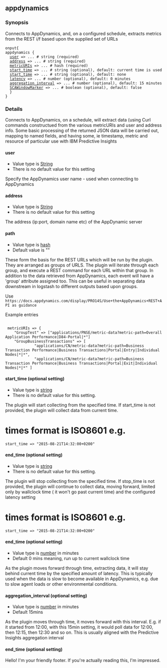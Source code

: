 <html>
<head>
<meta charset="UTF-8">
<title>Logstash for SCAPI - input appdynamics</title>
<link rel="stylesheet" href="http://logstash.net/style.css">
</head>
<body>
<div class="container">
<div class="header">

<!--main content goes here, yo!-->
<div class="content_wrapper">
<h2>appdynamics</h2>
<h3> Synopsis </h3>
Connects to AppDynamics, and, on a configured schedule, extracts metrics from the REST i/f based upon the supplied set of URLs
<pre><code>onput{
appdynamics {
  <a href="#user">user</a> => ... # string (required)
  <a href="#address">address</a> => ... # string (required)
  <a href="#metricURIs">metricURIs</a> => ... # hash (required)
  <a href="start_time">start_time</a> => ... # string (optional), default: current time is used
  <a href="end_time">start_time</a> => ... # string (optional), default: none
  <a href="latency">latency</a> => ... # number (optional), default: 0 minutes
  <a href="aggregation_interval">aggregation_interval</a> => ... # number (optional), default: 15 minutes
  <a href="SCAWindowMarker">SCAWindowMarker</a> => ... # boolean (optional), default: false
  }
}
</code></pre>
<h3> Details </h3>
Connects to AppDynamics, on a schedule, will extract data (using Curl commands constructued from the various metricURIs and user and address info.  Some basic processing of the returned JSON data will be carried out, mapping to named fields, and having some, ie timestamp, metric and resource of particular use with IBM Predictive Insights
<h4>
<a name="user">
user
</a>
</h4>
<ul>
<li> Value type is <a href="http://logstash.net/docs/1.4.2/configuration#string">String</a> </li>
<li> There is no default value for this setting </li>
</ul>
<p>Specify the AppDynamics user name - used when connecting to AppDynamics</p>
<h4>
<a name="address">
address
</a>
</h4>
<ul>
<li> Value type is <a href="http://logstash.net/docs/1.4.2/configuration#string">String</a> </li>
<li> There is no default value for this setting</li>
</ul>
<p>
The address (ip:port, domain name etc) of the AppDynamic server
</p>
<h4>
<a name="metricURIs">
path
</a>
</h4>
<ul>
<li> Value type is <a href="http://logstash.net/docs/1.4.2/configuration#hash">hash</a> </li>
<li> Default value is "" </li>
</ul>
<p>
These form the basis for the REST URLs which will be run by the plugin. They are arranged as groups of URLS. The plugin will iterate through each group, and execute a REST command for each URL within that group. In addition to the data retrieved from AppDynamics, each event will have a 'group' attribute assigned too. This can be useful in separating data downstream in logstash to different outputs based upon groups.
<p>Use
<code>https://docs.appdynamics.com/display/PRO14S/Use+the+AppDynamics+REST+API as guidance</code>
<p>Example entries</p>
<pre><code>
 metricURIs => {
    "GroupTest" => ["applications/PNSE/metric-data?metric-path=Overall Application Performance|D84-Portal|*"]
    "GroupBusinessTransactions" => [
             "applications/CN/metric-data?metric-path=Business Transaction Performance|Business Transactions|Portal|Entry|Individual Nodes|*|*",
             "applications/CN/metric-data?metric-path=Business Transaction Performance|Business Transactions|Portal|Exit|Individual Nodes|*|*" ]
</code></pre>
</p>
<h4>
<a name="start_time">
start_time (optional setting)
</a>
</h4>
<ul>
<li> Value type is <a href="http://logstash.net/docs/1.4.2/configuration#string">string</a> </li>
<li> There is no default value for this setting. </li>
</ul>
<p>
The plugin will start collecting from the specified time.  If start_time is not provided, the plugin will collect data from current time.

   # times format is  ISO8601 e.g.
<code>start_time => "2015-08-21T14:32:00+0200"</code>
</p>

<h4>
<a name="end_time">
end_time (optional setting)
</a>
</h4>
<ul>
<li> Value type is <a href="http://logstash.net/docs/1.4.2/configuration#string">string</a> </li>
<li> There is no default value for this setting. </li>
</ul>
<p>
The plugin will stop collecting from the specified time.  If stop_time is not provided, the plugin will continue to collect data, moving forward, limited only by wallclock time ( it won't go past current time) and the configured latency setting

   # times format is  ISO8601 e.g.
<code>start_time => "2015-08-21T14:32:00+0200"</code>
</p>
<h4>
<a name="latency">
end_time (optional setting)
</a>
</h4>
<ul>
<li> Value type is <a href="http://logstash.net/docs/1.4.2/configuration#number">number</a> in minutes </li>
<li> Default 0 mins meaning, run up to current wallclock time</li>
</ul>
<p>
As the plugin moves forward through time, extracting data, it will stay behind current time by the specified amount of latency. This is typically used when the data is slow to become available in AppDynamics, e.g. due to slow agent loads or other environmental conditions.
</p>

<h4>
<a name="aggregation_interval">
aggregation_interval (optional setting)
</a>
</h4>
<ul>
<li> Value type is <a href="http://logstash.net/docs/1.4.2/configuration#number">number</a> in minutes </li>
<li> Default 15mins </li>
</ul>
<p>
As the plugin moves through time, it moves forward with this interval. E.g. if it started from 12:00, with this 15min setting, it would poll data for 12:00, then 12:15, then 12:30 and so on. This is usually aligned with the Predictive Insights aggregation interval
</p>
<h4>
<a name="SCAWindowMarker">
end_time (optional setting)
</a>
</h4>

</div>
<!--closes main container div-->
<div class="clear">
</div>
<div class="footer">
<p>
Hello! I'm your friendly footer. If you're actually reading this, I'm impressed.
</p>
</div>
<noscript>
<div style="display:inline;">
<img height="1" width="1" style="border-style:none;" alt="" src="//googleads.g.doubleclick.net/pagead/viewthroughconversion/985891458/?value=0&amp;guid=ON&amp;script=0"/>
</div>
</noscript>
<script src="/js/patch.js?1.4.2"></script>
</body>
</html>
